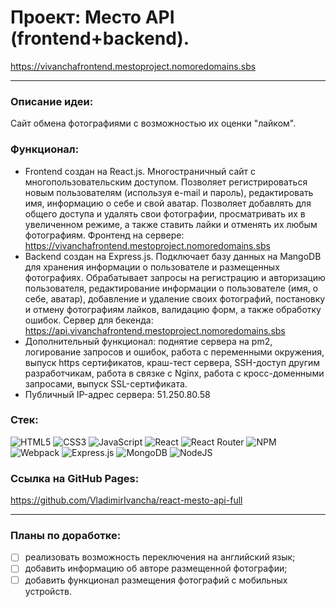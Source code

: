 # Проект: Место API (frontend+backend).
https://vivanchafrontend.mestoproject.nomoredomains.sbs
____

### Описание идеи:
Сайт обмена фотографиями с возможностью их оценки "лайком".
### Функционал:
* Frontend создан на React.js. Многостраничный сайт с многопользовательским доступом. Позволяет регистрироваться новым пользователям (используя e-mail и пароль), редактировать имя, информацию о себе и свой аватар. Позволяет добавлять для общего доступа и удалять свои фотографии, просматривать их в увеличенном режиме, а также ставить лайки и отменять их любым фотографиям. Фронтенд на сервере:
https://vivanchafrontend.mestoproject.nomoredomains.sbs
* Backend создан на Express.js. Подключает базу данных на MangoDB для хранения информации о пользователе и размещенных фотографиях. Обрабатывает запросы на регистрацию и авторизацию пользователя, редактирование информации о пользователе (имя, о себе, аватар), добавление и удаление своих фотографий, постановку и отмену фотографиям лайков, валидацию форм, а также обработку ошибок. Сервер для бекенда:
https://api.vivanchafrontend.mestoproject.nomoredomains.sbs
* Дополнительный функционал: поднятие сервера на pm2, логирование запросов и ошибок, работа с переменными окружения, выпуск https сертификатов, краш-тест сервера, SSH-доступ другим разработчикам, работа в связке с Nginx, работа с кросс-доменными запросами, выпуск SSL-сертификата.
* Публичный IP-адрес сервера: 
51.250.80.58
### Стек:
![HTML5](https://img.shields.io/badge/html5-%23E34F26.svg?style=for-the-badge&logo=html5&logoColor=white)
![CSS3](https://img.shields.io/badge/css3-%231572B6.svg?style=for-the-badge&logo=css3&logoColor=white)
![JavaScript](https://img.shields.io/badge/javascript-%23323330.svg?style=for-the-badge&logo=javascript&logoColor=%23F7DF1E)
![React](https://img.shields.io/badge/react-%2320232a.svg?style=for-the-badge&logo=react&logoColor=%2361DAFB)
![React Router](https://img.shields.io/badge/React_Router-CA4245?style=for-the-badge&logo=react-router&logoColor=white)
![NPM](https://img.shields.io/badge/NPM-%23000000.svg?style=for-the-badge&logo=npm&logoColor=white)
![Webpack](https://img.shields.io/badge/webpack-%238DD6F9.svg?style=for-the-badge&logo=webpack&logoColor=black)
![Express.js](https://img.shields.io/badge/express.js-%23404d59.svg?style=for-the-badge&logo=express&logoColor=%2361DAFB)
![MongoDB](https://img.shields.io/badge/MongoDB-%234ea94b.svg?style=for-the-badge&logo=mongodb&logoColor=white)
![NodeJS](https://img.shields.io/badge/node.js-6DA55F?style=for-the-badge&logo=node.js&logoColor=white)

### Ссылка на GitHub Pages:
https://github.com/VladimirIvancha/react-mesto-api-full
____

### Планы по доработке:
- [ ] реализовать возможность переключения на английский язык;
- [ ] добавить информацию об авторе размещенной фотографии;
- [ ] добавить функционал размещения фотографий с мобильных устройств.
